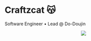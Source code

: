 # Craftzcat 😽
Software Engineer • Lead @ Do-Doujin

<p align="center">
  <img src="https://skillicons.dev/icons?i=ts,nodejs,react,nextjs,vuejs,nuxtjs,svelte,astro,vite,tailwind,electron,python,fastapi,express,graphql,postgres,sqlite,redis,docker,nginx,aws,azure,cloudflare,vercel,bun&perline=16" />
</p>

